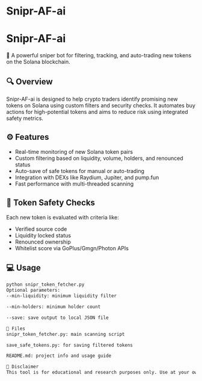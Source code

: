 # Snipr-AF-ai
# Snipr-AF-ai

🚀 A powerful sniper bot for filtering, tracking, and auto-trading new tokens on the Solana blockchain.

## 🔍 Overview

Snipr-AF-ai is designed to help crypto traders identify promising new tokens on Solana using custom filters and security checks. It automates buy actions for high-potential tokens and aims to reduce risk using integrated safety metrics.

## ⚙️ Features

- Real-time monitoring of new Solana token pairs
- Custom filtering based on liquidity, volume, holders, and renounced status
- Auto-save of safe tokens for manual or auto-trading
- Integration with DEXs like Raydium, Jupiter, and pump.fun
- Fast performance with multi-threaded scanning

## 🧪 Token Safety Checks

Each new token is evaluated with criteria like:
- Verified source code
- Liquidity locked status
- Renounced ownership
- Whitelist score via GoPlus/Gmgn/Photon APIs

## 💻 Usage

```bash
python snipr_token_fetcher.py
Optional parameters:
--min-liquidity: minimum liquidity filter

--min-holders: minimum holder count

--save: save output to local JSON file

📁 Files
snipr_token_fetcher.py: main scanning script

save_safe_tokens.py: for saving filtered tokens

README.md: project info and usage guide

🔐 Disclaimer
This tool is for educational and research purposes only. Use at your own risk. Always do your own research (DYOR) before investing in new tokens

